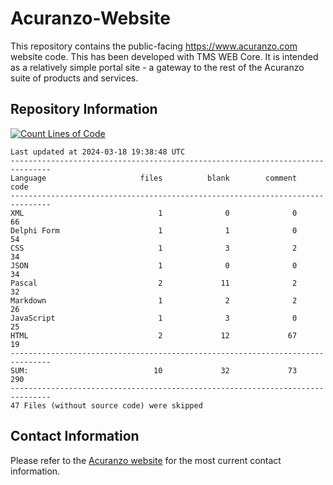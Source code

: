 # Acuranzo-Website
This repository contains the public-facing https://www.acuranzo.com website code. This has been developed with TMS WEB Core. It is intended as a relatively simple portal site - a gateway to the rest of the Acuranzo suite of products and services. 

## Repository Information
[![Count Lines of Code](https://github.com/lanboss-ltd/Acuranzo-Website/actions/workflows/main.yml/badge.svg)](https://github.com/lanboss-ltd/Acuranzo-Website/actions/workflows/main.yml)
<!--CLOC-START -->
```
Last updated at 2024-03-18 19:38:48 UTC
-------------------------------------------------------------------------------
Language                     files          blank        comment           code
-------------------------------------------------------------------------------
XML                              1              0              0             66
Delphi Form                      1              1              0             54
CSS                              1              3              2             34
JSON                             1              0              0             34
Pascal                           2             11              2             32
Markdown                         1              2              2             26
JavaScript                       1              3              0             25
HTML                             2             12             67             19
-------------------------------------------------------------------------------
SUM:                            10             32             73            290
-------------------------------------------------------------------------------
47 Files (without source code) were skipped
```
<!--CLOC-END-->

## Contact Information
Please refer to the [Acuranzo website](https://www.acuranzo.com) for the most current contact information.
